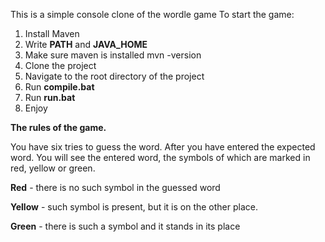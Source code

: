 This is a simple console clone of the wordle game
To start the game:
1) Install Maven
2) Write **PATH** and **JAVA_HOME**
3) Make sure maven is installed mvn -version
4) Clone the project
5) Navigate to the root directory of the project
6) Run **compile.bat**
7) Run **run.bat**
8) Enjoy


**The rules of the game.**

You have six tries to guess the word. After you have entered the expected word.
You will see the entered word, the symbols of which are marked in red, yellow or green.

**Red** - there is no such symbol in the guessed word

**Yellow** - such symbol is present, but it is on the other place.

**Green** - there is such a symbol and it stands in its place